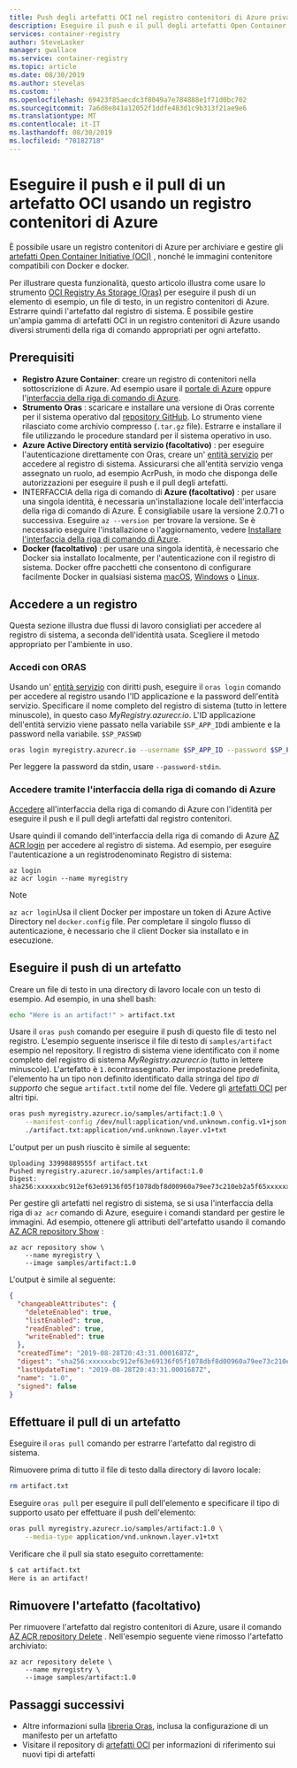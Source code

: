 ```yaml
---
title: Push degli artefatti OCI nel registro contenitori di Azure privato
description: Eseguire il push e il pull degli artefatti Open Container Initiative (OCI) usando un registro contenitori privato in Azure
services: container-registry
author: SteveLasker
manager: gwallace
ms.service: container-registry
ms.topic: article
ms.date: 08/30/2019
ms.author: stevelas
ms.custom: ''
ms.openlocfilehash: 69423f85aecdc3f8049a7e784888e1f71d0bc702
ms.sourcegitcommit: 7a6d8e841a12052f1ddfe483d1c9b313f21ae9e6
ms.translationtype: MT
ms.contentlocale: it-IT
ms.lasthandoff: 08/30/2019
ms.locfileid: "70182718"
---
```

# <a name="push-and-pull-an-oci-artifact-using-an-azure-container-registry"></a>Eseguire il push e il pull di un artefatto OCI usando un registro contenitori di Azure

È possibile usare un registro contenitori di Azure per archiviare e gestire gli [artefatti Open Container Initiative (OCI)](container-registry-image-formats.md#oci-artifacts) , nonché le immagini contenitore compatibili con Docker e docker.

Per illustrare questa funzionalità, questo articolo illustra come usare lo strumento [OCI Registry As Storage (Oras)](https://github.com/deislabs/oras) per eseguire il push di un elemento di esempio, un file di testo, in un registro contenitori di Azure. Estrarre quindi l'artefatto dal registro di sistema. È possibile gestire un'ampia gamma di artefatti OCI in un registro contenitori di Azure usando diversi strumenti della riga di comando appropriati per ogni artefatto.

## <a name="prerequisites"></a>Prerequisiti

* **Registro Azure Container**: creare un registro di contenitori nella sottoscrizione di Azure. Ad esempio usare il [portale di Azure](container-registry-get-started-portal.md) oppure l'[interfaccia della riga di comando di Azure](container-registry-get-started-azure-cli.md).
* **Strumento Oras** : scaricare e installare una versione di Oras corrente per il sistema operativo dal [repository GitHub](https://github.com/deislabs/oras/releases). Lo strumento viene rilasciato come archivio compresso (`.tar.gz` file). Estrarre e installare il file utilizzando le procedure standard per il sistema operativo in uso.
* **Azure Active Directory entità servizio (facoltativo)** : per eseguire l'autenticazione direttamente con Oras, creare un' [entità servizio](container-registry-auth-service-principal.md) per accedere al registro di sistema. Assicurarsi che all'entità servizio venga assegnato un ruolo, ad esempio AcrPush, in modo che disponga delle autorizzazioni per eseguire il push e il pull degli artefatti.
* INTERFACCIA della riga di comando di **Azure (facoltativo)** : per usare una singola identità, è necessaria un'installazione locale dell'interfaccia della riga di comando di Azure. È consigliabile usare la versione 2.0.71 o successiva. Eseguire `az --version `per trovare la versione. Se è necessario eseguire l'installazione o l'aggiornamento, vedere [Installare l'interfaccia della riga di comando di Azure](/cli/azure/install-azure-cli).
* **Docker (facoltativo)** : per usare una singola identità, è necessario che Docker sia installato localmente, per l'autenticazione con il registro di sistema. Docker offre pacchetti che consentono di configurare facilmente Docker in qualsiasi sistema [macOS][docker-mac], [Windows][docker-windows] o [Linux][docker-linux].


## <a name="sign-in-to-a-registry"></a>Accedere a un registro

Questa sezione illustra due flussi di lavoro consigliati per accedere al registro di sistema, a seconda dell'identità usata. Scegliere il metodo appropriato per l'ambiente in uso.

### <a name="sign-in-with-oras"></a>Accedi con ORAS

Usando un' [entità servizio](container-registry-auth-service-principal.md) con diritti push, eseguire il `oras login` comando per accedere al registro usando l'ID applicazione e la password dell'entità servizio. Specificare il nome completo del registro di sistema (tutto in lettere minuscole), in questo caso *MyRegistry.azurecr.io*. L'ID applicazione dell'entità servizio viene passato nella variabile `$SP_APP_ID`di ambiente e la password nella variabile. `$SP_PASSWD`

```bash
oras login myregistry.azurecr.io --username $SP_APP_ID --password $SP_PASSWD
```

Per leggere la password da stdin, usare `--password-stdin`.

### <a name="sign-in-with-azure-cli"></a>Accedere tramite l'interfaccia della riga di comando di Azure

[Accedere](/cli/azure/authenticate-azure-cli) all'interfaccia della riga di comando di Azure con l'identità per eseguire il push e il pull degli artefatti dal registro contenitori.

Usare quindi il comando dell'interfaccia della riga di comando di Azure [AZ ACR login](/cli/azure/acr?view=azure-cli-latest#az-acr-login) per accedere al registro di sistema. Ad esempio, per eseguire l'autenticazione a un registrodenominato Registro di sistema:

```azurecli
az login
az acr login --name myregistry
```

> [!NOTE]
> `az acr login`Usa il client Docker per impostare un token di Azure Active Directory nel `docker.config` file. Per completare il singolo flusso di autenticazione, è necessario che il client Docker sia installato e in esecuzione.

## <a name="push-an-artifact"></a>Eseguire il push di un artefatto

Creare un file di testo in una directory di lavoro locale con un testo di esempio. Ad esempio, in una shell bash:

```bash
echo "Here is an artifact!" > artifact.txt
```

Usare il `oras push` comando per eseguire il push di questo file di testo nel registro. L'esempio seguente inserisce il file di testo di `samples/artifact` esempio nel repository. Il registro di sistema viene identificato con il nome completo del registro di sistema *MyRegistry.azurecr.io* (tutto in lettere minuscole). L'artefatto è `1.0`contrassegnato. Per impostazione predefinita, l'elemento ha un tipo non definito identificato dalla stringa del *tipo di supporto* che segue `artifact.txt`il nome del file. Vedere gli [artefatti OCI](https://github.com/opencontainers/artifacts) per altri tipi. 

```bash
oras push myregistry.azurecr.io/samples/artifact:1.0 \
    --manifest-config /dev/null:application/vnd.unknown.config.v1+json \
    ./artifact.txt:application/vnd.unknown.layer.v1+txt
```

L'output per un push riuscito è simile al seguente:

```console
Uploading 33998889555f artifact.txt
Pushed myregistry.azurecr.io/samples/artifact:1.0
Digest: sha256:xxxxxxbc912ef63e69136f05f1078dbf8d00960a79ee73c210eb2a5f65xxxxxx
```

Per gestire gli artefatti nel registro di sistema, se si usa l'interfaccia della riga di `az acr` comando di Azure, eseguire i comandi standard per gestire le immagini. Ad esempio, ottenere gli attributi dell'artefatto usando il comando [AZ ACR repository Show][az-acr-repository-show] :

```azurecli
az acr repository show \
    --name myregistry \
    --image samples/artifact:1.0
```

L'output è simile al seguente:

```json
{
  "changeableAttributes": {
    "deleteEnabled": true,
    "listEnabled": true,
    "readEnabled": true,
    "writeEnabled": true
  },
  "createdTime": "2019-08-28T20:43:31.0001687Z",
  "digest": "sha256:xxxxxxbc912ef63e69136f05f1078dbf8d00960a79ee73c210eb2a5f65xxxxxx",
  "lastUpdateTime": "2019-08-28T20:43:31.0001687Z",
  "name": "1.0",
  "signed": false
}
```

## <a name="pull-an-artifact"></a>Effettuare il pull di un artefatto

Eseguire il `oras pull` comando per estrarre l'artefatto dal registro di sistema.

Rimuovere prima di tutto il file di testo dalla directory di lavoro locale:

```bash
rm artifact.txt
```

Eseguire `oras pull` per eseguire il pull dell'elemento e specificare il tipo di supporto usato per effettuare il push dell'elemento:

```bash
oras pull myregistry.azurecr.io/samples/artifact:1.0 \
    --media-type application/vnd.unknown.layer.v1+txt
```

Verificare che il pull sia stato eseguito correttamente:

```bash
$ cat artifact.txt
Here is an artifact!
```

## <a name="remove-the-artifact-optional"></a>Rimuovere l'artefatto (facoltativo)

Per rimuovere l'artefatto dal registro contenitori di Azure, usare il comando [AZ ACR repository Delete][az-acr-repository-delete] . Nell'esempio seguente viene rimosso l'artefatto archiviato:

```azurecli
az acr repository delete \
    --name myregistry \
    --image samples/artifact:1.0
```

## <a name="next-steps"></a>Passaggi successivi

* Altre informazioni sulla [libreria Oras](https://github.com/deislabs/oras/tree/master/docs), inclusa la configurazione di un manifesto per un artefatto
* Visitare il repository di [artefatti OCI](https://github.com/opencontainers/artifacts) per informazioni di riferimento sui nuovi tipi di artefatti



<!-- LINKS - external -->
[docker-linux]: https://docs.docker.com/engine/installation/#supported-platforms
[docker-mac]: https://docs.docker.com/docker-for-mac/
[docker-windows]: https://docs.docker.com/docker-for-windows/

<!-- LINKS - internal -->
[az-acr-repository-show]: /cli/azure/acr/repository?#az-acr-repository-show
[az-acr-repository-delete]: /cli/azure/acr/repository#az-acr-repository-delete
